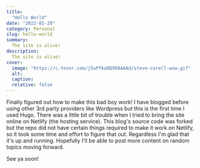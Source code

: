 ```yaml
---
title:
  "Hello World"
date: "2022-01-29"
category: Personal
slug: hello-world
summary:
  The site is alive!
description:
  The site is alive!
cover:
  image: "https://c.tenor.com/j5uPfkaOQ98AAAAd/steve-carell-wow.gif"
  alt: 
  caption:
  relative: false
---
```


Finally figured out how to make this bad boy work! I have blogged before using other 3rd party providers like Wordpress but this is the first time I used Hugo. There was a little bit of trouble when I tried to bring the site online on Netlify (the hosting service). This blog's source code was forked but the repo did not have certain things required to make it work on Netlify, so it took some time and effort to figure that out. Regardless I'm glad that it's up and running. Hopefully I'll be able to post more content on random topics moving forward. 

See ya soon!